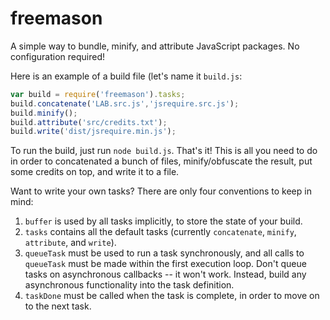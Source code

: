 freemason
=========

A simple way to bundle, minify, and attribute JavaScript packages. No configuration required!

Here is an example of a build file (let's name it `build.js`:

```JavaScript
var build = require('freemason').tasks;
build.concatenate('LAB.src.js','jsrequire.src.js');
build.minify();
build.attribute('src/credits.txt');
build.write('dist/jsrequire.min.js');
```

To run the build, just run `node build.js`. That's it! This is all you need to do in order to concatenated a bunch of files, minify/obfuscate the result, put some credits on top, and write it to a file.

Want to write your own tasks? There are only four conventions to keep in mind:

1. `buffer` is used by all tasks implicitly, to store the state of your build.
2. `tasks` contains all the default tasks (currently `concatenate`, `minify`, `attribute`, and `write`).
3. `queueTask` must be used to run a task synchronously, and all calls to `queueTask` must be made within the first execution loop. Don't queue tasks on asynchronous callbacks -- it won't work. Instead, build any asynchronous functionality into the task definition.
4. `taskDone` must be called when the task is complete, in order to move on to the next task.
